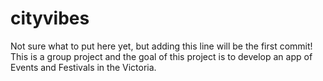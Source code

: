 # cityvibes
Not sure what to put here yet, but adding this line will be the first commit!
This is a group project and the goal of this project is to develop an app of Events and Festivals in the Victoria.  
